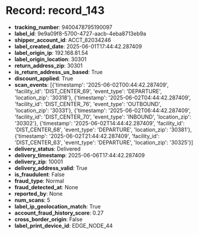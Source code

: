 # Record: record_143

- **tracking_number**: 9400478795190097
- **label_id**: 9e9a09f8-5700-4727-aacb-4eba8713eb9a
- **shipper_account_id**: ACCT_82034246
- **label_created_date**: 2025-06-01T17:44:42.287409
- **label_origin_ip**: 192.168.81.54
- **label_origin_location**: 30301
- **return_address_zip**: 30301
- **is_return_address_us_based**: True
- **discount_applied**: True
- **scan_events**: [{'timestamp': '2025-06-02T00:44:42.287409', 'facility_id': 'DIST_CENTER_69', 'event_type': 'DEPARTURE', 'location_zip': '30318'}, {'timestamp': '2025-06-02T04:44:42.287409', 'facility_id': 'DIST_CENTER_76', 'event_type': 'OUTBOUND', 'location_zip': '30331'}, {'timestamp': '2025-06-02T06:44:42.287409', 'facility_id': 'DIST_CENTER_70', 'event_type': 'INBOUND', 'location_zip': '30302'}, {'timestamp': '2025-06-02T14:44:42.287409', 'facility_id': 'DIST_CENTER_68', 'event_type': 'DEPARTURE', 'location_zip': '30381'}, {'timestamp': '2025-06-02T21:44:42.287409', 'facility_id': 'DIST_CENTER_63', 'event_type': 'DEPARTURE', 'location_zip': '30325'}]
- **delivery_status**: Delivered
- **delivery_timestamp**: 2025-06-06T17:44:42.287409
- **delivery_zip**: 10001
- **delivery_address_valid**: True
- **is_fraudulent**: False
- **fraud_type**: Normal
- **fraud_detected_at**: None
- **reported_by**: None
- **num_scans**: 5
- **label_ip_geolocation_match**: True
- **account_fraud_history_score**: 0.27
- **cross_border_origin**: False
- **label_print_device_id**: EDGE_NODE_44